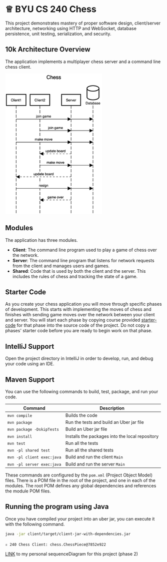# ♕ BYU CS 240 Chess

This project demonstrates mastery of proper software design, client/server architecture, networking using HTTP and WebSocket, database persistence, unit testing, serialization, and security.

## 10k Architecture Overview

The application implements a multiplayer chess server and a command line chess client.

[![Sequence Diagram](10k-architecture.png)](https://sequencediagram.org/index.html#initialData=C4S2BsFMAIGEAtIGckCh0AcCGAnUBjEbAO2DnBElIEZVs8RCSzYKrgAmO3AorU6AGVIOAG4jUAEyzAsAIyxIYAERnzFkdKgrFIuaKlaUa0ALQA+ISPE4AXNABWAexDFoAcywBbTcLEizS1VZBSVbbVc9HGgnADNYiN19QzZSDkCrfztHFzdPH1Q-Gwzg9TDEqJj4iuSjdmoMopF7LywAaxgvJ3FC6wCLaFLQyHCdSriEseSm6NMBurT7AFcMaWAYOSdcSRTjTka+7NaO6C6emZK1YdHI-Qma6N6ss3nU4Gpl1ZkNrZwdhfeByy9hwyBA7mIT2KAyGGhuSWi9wuc0sAI49nyMG6ElQQA)

## Modules

The application has three modules.

- **Client**: The command line program used to play a game of chess over the network.
- **Server**: The command line program that listens for network requests from the client and manages users and games.
- **Shared**: Code that is used by both the client and the server. This includes the rules of chess and tracking the state of a game.

## Starter Code

As you create your chess application you will move through specific phases of development. This starts with implementing the moves of chess and finishes with sending game moves over the network between your client and server. You will start each phase by copying course provided [starter-code](starter-code/) for that phase into the source code of the project. Do not copy a phases' starter code before you are ready to begin work on that phase.

## IntelliJ Support

Open the project directory in IntelliJ in order to develop, run, and debug your code using an IDE.

## Maven Support

You can use the following commands to build, test, package, and run your code.

| Command                    | Description                                     |
| -------------------------- | ----------------------------------------------- |
| `mvn compile`              | Builds the code                                 |
| `mvn package`              | Run the tests and build an Uber jar file        |
| `mvn package -DskipTests`  | Build an Uber jar file                          |
| `mvn install`              | Installs the packages into the local repository |
| `mvn test`                 | Run all the tests                               |
| `mvn -pl shared test`      | Run all the shared tests                        |
| `mvn -pl client exec:java` | Build and run the client `Main`                 |
| `mvn -pl server exec:java` | Build and run the server `Main`                 |

These commands are configured by the `pom.xml` (Project Object Model) files. There is a POM file in the root of the project, and one in each of the modules. The root POM defines any global dependencies and references the module POM files.

## Running the program using Java

Once you have compiled your project into an uber jar, you can execute it with the following command.

```sh
java -jar client/target/client-jar-with-dependencies.jar

♕ 240 Chess Client: chess.ChessPiece@7852e922
```

[LINK](https://sequencediagram.org/index.html#initialData=C4S2BsFMAIBUAsQGdrOgQ2qCkBQuBBcEAY0gFoA+AIQHsAjALgGFiSBrDAOwBNoeATugDmWWtBIDI6YDExSAjgFdISYNFoCAOl2ABPAA4wwqLlngwktJQLIYpmYOOAXoUAGbBCbSAB5y5HRMgiJi0AC2tABueFy0shoxAtBBADQAItb0UBJsnE7QkDwmsgAewCx50AASkOAGEZBcStDumtAAVB0gXGoCSiSgtL1d3HxdkKXo4QZQSF24QVQAFADMAJSZStkwJFUFRSWTFXFc5D1q6LpXkNYo4apIIpBAA](https://sequencediagram.org/index.html#initialData=C4S2BsFMAIB4GcQC9IC4BMAGAfLAxgPbgEBOqAxAA4CuJlU2ACgBYCG8M6q0Aws5PHjQAypBIA3MdAAiAkAHMAdnAD0hYiVwrEKAFC7WeYKV7gQkRcF2VWJUHhA3LIsZJLXb9x62cAJHwAmUO42diAOTsAuEuGQHmERPlHSrMCsAIJ4eALwugGprABG7DABhfoWwCQAnvA2Dory0JgAdACcuvIkBNSU0OSKrOLV0ABKkPIg8FWpIATK5ADuzGBxPGaV0AC02NFu3ADajADywgAqALrQKtQcJAA6igDe0ABEt2KDALaQr6ivbwANG8bIJFqQAn8Aa9ga9IF9WCBwFC3tAAL66UQSKQ7aD+RRBMTcF7vO7fX7-IEg9jwcEkSGUmFveGI5GM9G6fGEkjbXZY8SxbgkCZTYBiAAU40m0zE4wAjtQBMAAJSY1yxXkyAqZbKCbjySDAACqd3FHxI5NVKTSOpymrK3GEAFEADJOnhnaDm8nQABm3S+XruumtGSydq2uP5gugimo4HAapi2U1odteugeGFqUgJol3tYP2BoNpEOBLKRVu14cE9sK3AAkgA5Z2jT0FovQEt0gLlhFI6DNs7HINiJMClO4tM1+DcLOQHPpajAZhmsmFyBVm0zuuNltOtuji0b4GsZfMM4EADWFkHTeH0DPK5D1d1QkjfPV2W4T4v14s44ah+eKBME3BSqKsoCPGVhcsE2xRq4RLQCSHa-NA3DQrCv6XjeigAphqIYvyOK4us5iWNwWCYI8qHrj8BGokyrw4f++EYUxHIWAE+hdD0fTkKQPgGtALoEJMCzLKsujkZsiHYmQRynJc1wcIIcyKLRbxoSizHdhC7LEUhPK4nByFPKSnwbrpsL6fSukYmZJmfsmaDQMQEnimJEnyoq0yqtGk67NOb76oaeYkGuVk-FuYZvruIiuu6np2TxIURvJE5ualgFBXsMZuCAvrVN5ICKFFx6dqlAVfjAU6vjkYXAEuK4VU2G6xem767A6iVuh6j7nrht4AGKjMcACyg3PultbAYFbmsXhuV1aZoHIUtAFOQhLn7ChbybexhHMTpHHQhyJEmWRGyUdA1FaSxQ1sYxWHafR6HHVxBK8d0vT9F0kC3t5PRREsKxijJN1RJlyEHNISVnE6VzaDkGmPId444rsTnEgdT14QCjnrc5+Xfu54kg+Kh01a5moLdw3GiOp8wrTtIEEmBsbxom23zcZ3DivA1A7sKdTzBwyr7a8hOY1duyybd93PG8MvcT9-H9MKASiaK0AAOIbkIYPSQr0O7bDetOipKjyBu6P4wBl2ajjUuHTLvO7TGZjTAbPzwFTDuKDTWWpg1Gbe8AvsCAHK7DUHL7bvFuK9c6-WerbfvQGNk3QBnAjQAA6g2Zy+NNf7LbN76ZTGee5AtbMu3nLqipyxNs5duOvLXfzQAcFl5w20g9wAjOgADMAAsgKvFJYoReSUIwo8ryFOAhhXvP1n-MxeftT829ohcRkKWzptUZgNHK13hs93318-IPI-j1PM-g7m72L4Cy+r+vm8MdvsJd4bgPkfXQatOi-QEjQOgUBeDZjFPrDc-RZ5rChnTfmvcTjnGRnne2sc2K0SAT8Y+bhnbE07m7QBG497oSJhzLGpM3LzhzFHGO5cLDAiIZuVm1cyYIhvFHQebC46cOoR1HhwUw6zlzoaVhh1REP2kJ1Hcyd6x9WSrnJB2cpq10LsXUuGNK7t1qtwOMCYJFakTo1TM8DICsIHtIU8gcFGQBocopOPU1HNlbOnDcg8nH4Lwi4mhd4Hy1wTnFDKnsyYOJ4WtehZBNGKNbgk4xClO4OKfpPC6xlT5Q3PpfEkmTuCj2yRicBfE-rkGqJABMBBFjQAAFIEDKogn4-Qf54CvJDCiZs9iw0YEaa2uDBiB1ovQVgNSSA8CIKQFxg8SEMJdiSShII15TJmRoHefih4cg9ow1AAArFpig5HOK7OssQmy5lJMgIPYOQFJFWIzAaSOG5hFsXmUoiJXUEqpw0XnPRJcy5x2gOkJs0hbmDx+So3hbk84WMrtwXo+QxRnMCRwi5kyrmzJIF89xEZPHcCNIwaQ6REbim8QeM4AB+SWptrk8jKsYW5QKDGBzBRCqF0gYVJzhfqDccTsbkNuSk7kaS9okhlk7YCZ87oXweqrb6ECNbkC6JM0wC4eSsEoPQcIsx5jILfj0uS5tElwwRkja4ZRZZkISXOKAthxSqn2fTTMjrIoPLyki6AwovgEEkOkBMEV-YErmkSsYToJrHAAGpOkfAmI8uQjF81cqY7miKpFCnhAGyAQbwBR1Dbywl0BeqjCjbG+NrBE3hJTfyrm5j671WedIv1ub80tXYYoItKaI3lujXGhN4AQVsWTVIiVMYzGJibdEtAeAPXCDSMAW4zqhXs25Om8xvMYaJKlTkk+sr8nysKSrDkFRvpAA)) to my personal sequenceDiagram for this project (phase 2)

